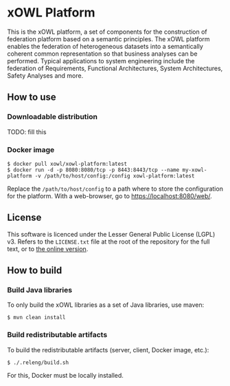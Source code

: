 # xOWL Platform #

This is the xOWL platform, a set of components for the construction of federation platform based on a semantic principles.
The xOWL platform enables the federation of heterogeneous datasets into a semantically coherent common representation so that business analyses can be performed.
Typical applications to system engineering include the federation of Requirements, Functional Architectures, System Architectures, Safety Analyses and more.

## How to use ##

### Downloadable distribution ###

TODO: fill this

### Docker image ###

```
$ docker pull xowl/xowl-platform:latest
$ docker run -d -p 8080:8080/tcp -p 8443:8443/tcp --name my-xowl-platform -v /path/to/host/config:/config xowl-platform:latest
```

Replace the `/path/to/host/config` to a path where to store the configuration for the platform.
With a web-browser, go to [https://localhost:8080/web/](https://localhost:8080/web/).

## License ##

This software is licenced under the Lesser General Public License (LGPL) v3.
Refers to the `LICENSE.txt` file at the root of the repository for the full text, or to [the online version](http://www.gnu.org/licenses/lgpl-3.0.html).


## How to build ##

### Build Java libraries ###

To only build the xOWL libraries as a set of Java libraries, use maven:

```
$ mvn clean install
```

### Build redistributable artifacts ###

To build the redistributable artifacts (server, client, Docker image, etc.):

```
$ ./.releng/build.sh
```

For this, Docker must be locally installed.